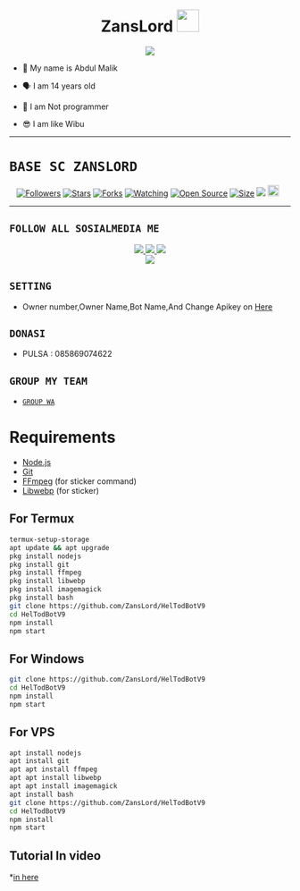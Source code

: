 <h1 align="center">ZansLord <img src="https://i.postimg.cc/PxHzByxG/20211031-234304.jpg" width="40px" alt=""><br></h1>
<p align="center">
<img src="https://i.postimg.cc/PxHzByxG/20211031-234304.jpg" />
</p>

<p align="center">

- 👼 My name is Abdul Malik

- 🗣️ I am 14 years old 

- 🔭 I am Not programmer
 
- 😎 I am like Wibu
</p>

------

# ```BASE SC ZANSLORD```
<p align="center">
<a href="https://github.com/ZansLord/followers"><img title="Followers" src="https://img.shields.io/github/followers/Zero-YT7?color=red&style=flat-square"></a>
<a href="https://github.com/ZansLord/ZansLord/stargazers/"><img title="Stars" src="https://img.shields.io/github/stars/Zero-YT7/Base-ZeroYT7?color=blue&style=flat-square"></a>
<a href="https://github.com/ZansLord/Base-ZeroYT7/network/members"><img title="Forks" src="https://img.shields.io/github/forks/Zero-YT7/Base-ZeroYT7?color=red&style=flat-square"></a>
<a href="https://github.com/ZansLord/ZansLord/watchers"><img title="Watching" src="https://img.shields.io/github/watchers/Zero-YT7/Base-ZeroYT7?label=Watchers&color=blue&style=flat-square"></a>
<a href="https://github.com/ZansLord/ZansLord"><img title="Open Source" src="https://badges.frapsoft.com/os/v2/open-source.svg?v=103"></a>
<a href="https://github.com/ZansLord/ZansLord/"><img title="Size" src="https://img.shields.io/github/repo-size/Zero-YT7/Base-ZeroYT7?style=flat-square&color=green"></a>
<a href="https://hits.seeyoufarm.com"><img src="https://hits.seeyoufarm.com/api/count/incr/badge.svg?url=https%3A%2F%2Fgithub.com%2FZero-YT7%2FBase-ZeroYT7&count_bg=%2379C83D&title_bg=%23555555&icon=probot.svg&icon_color=%2300FF6D&title=hits&edge_flat=false"/></a>
<a href="https://github.com/ZansLord/ZansLord/graphs/commit-activity"><img height="20" src="https://img.shields.io/badge/Maintained%3F-yes-green.svg"></a>&nbsp;&nbsp;
</p>
<p align='center'>
    </p>

-------

## ```FOLLOW ALL SOSIALMEDIA ME```
<p align="center">
<a href="https://instagram.com/abdulmalik_4342"><img src="https://img.shields.io/badge/Instagram-E4405F?style=for-the-badge&logo=instagram&logoColor=white"/> 
<a href="https://wa.me/+6285869074622"><img src="https://img.shields.io/badge/WhatsApp-25D366?style=for-the-badge&logo=whatsapp&logoColor=white" />
<a href="https://youtube.com/ZansLord"><img src="https://img.shields.io/badge/YouTube ZANSLORD-ff0000?style=for-the-badge&logo=youtube&logoColor=ff000000&link=https://youtube.com/ZeroYT7" /><br>
<a href="https://tiktok.com/@abdulzans"><img src="https://img.shields.io/badge/Tiktok ZANSLORD-black?style=for-the-badge&logo=tiktok&logoColor=ff000000&link=https://tiktok.com/@zeroyt7" /></a>
</p>

## ```SETTING```

- Owner number,Owner Name,Bot Name,And Change Apikey on [Here](https://github.com/ZansLord/HelTodBotV9/blob/main/setting.json)


## ```DONASI```

- PULSA : 085869074622
## ```GROUP MY TEAM```

- [`GROUP WA`](https://chat.whatsapp.com/LTL9J5K0dxp65WspruIQuW)

# Requirements
* [Node.js](https://nodejs.org/en/)
* [Git](https://git-scm.com/downloads)
* [FFmpeg](https://www.gyan.dev/ffmpeg/builds/) (for sticker command)
* [Libwebp](https://developers.google.com/speed/webp/download) (for sticker)

## For Termux
```bash
termux-setup-storage
apt update && apt upgrade
pkg install nodejs
pkg install git 
pkg install ffmpeg
pkg install libwebp 
pkg install imagemagick
pkg install bash
git clone https://github.com/ZansLord/HelTodBotV9
cd HelTodBotV9
npm install
npm start
```
## For Windows
```bash
git clone https://github.com/ZansLord/HelTodBotV9
cd HelTodBotV9
npm install
npm start
```
## For VPS
```bash
apt install nodejs 
apt install git 
apt apt install ffmpeg 
apt apt install libwebp 
apt apt install imagemagick
apt install bash
git clone https://github.com/ZansLord/HelTodBotV9
cd HelTodBotV9
npm install
npm start
```

## Tutorial In video
*[in here](https://youtu.be/IamDIs5gmVE)
